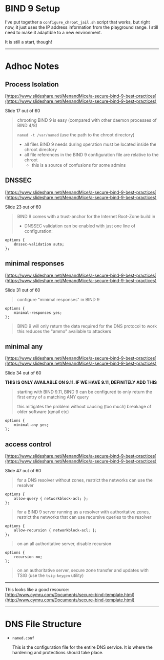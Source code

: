 BIND 9 Setup
==========


I've put together a `configure_chroot_jail.sh` script that works, but right now, it just uses the IP address information from the playground range. I still need to make it adaptible to a new environment.

It is still a start, though!

---------------------

Adhoc Notes
=======================

Process Isolation
--------------

[https://www.slideshare.net/MenandMice/a-secure-bind-9-best-practices](https://www.slideshare.net/MenandMice/a-secure-bind-9-best-practices)

Slide 17 out of 60

>
> chrooting BIND 9 is easy (compared with other daemon processes of BIND 4/8)
>
> `named -t /var/named` (use the path to the chroot directory)
>
> * all files BIND 9 needs during operation must be located inside the chroot directory
> * all file references in the BIND 9 configuration file are relative to the chroot
>   - this is a source of confusions for some admins


DNSSEC
-------------------

[https://www.slideshare.net/MenandMice/a-secure-bind-9-best-practices](https://www.slideshare.net/MenandMice/a-secure-bind-9-best-practices)

Slide 23 out of 60


> BIND 9 comes with a trust-anchor for the Internet Root-Zone build in
>
> * DNSSEC validation can be enabled with just one line of configuration:

```
options {
    dnssec-validation auto;
};
```

minimal responses
----------------

[https://www.slideshare.net/MenandMice/a-secure-bind-9-best-practices](https://www.slideshare.net/MenandMice/a-secure-bind-9-best-practices)

Slide 31 out of 60

> configure "minimal responses" in BIND 9

```
options {
    minimal-responses yes;
};
```

> BIND 9 will only return the data required for the DNS protocol to work
> this reduces the "ammo" available to attackers

minimal any
----------------

[https://www.slideshare.net/MenandMice/a-secure-bind-9-best-practices](https://www.slideshare.net/MenandMice/a-secure-bind-9-best-practices)

Slide 34 out of 60

__THIS IS ONLY AVAILABLE ON 9.11. IF WE HAVE 9.11, DEFINITELY ADD THIS__

> starting with BIND 9.11, BIND 9 can be configured to only return the first entry of a matching ANY query
> 
> this mitigates the problem without causing (too much) breakage of older software (qmail etc)

```
options {
    minimal-any yes;
};
```

access control
------------

[https://www.slideshare.net/MenandMice/a-secure-bind-9-best-practices](https://www.slideshare.net/MenandMice/a-secure-bind-9-best-practices)

Slide 47 out of 60

> for a DNS resolver without zones, restrict the networks can use the resolver

```
options {
    allow-query { networkblock-acl; };
};
```

> for a BIND 9 server running as a resolver with authoritative zones, restrict the networks that can use recursive queries to the resolver

```
options {
    allow-recursion { networkblock-acl; };
};
```

> on an all authoritative server, disable recursion

```
options {
    recursion no;
};
```

> on an authoritative server, secure zone transfer and updates with TSIG (use the `tsig-keygen` utility)


--------------------------

This looks like a good resource: [http://www.cymru.com/Documents/secure-bind-template.html](http://www.cymru.com/Documents/secure-bind-template.html)


---------------------------

DNS File Structure
==============

* `named.conf`

    This is the configuration file for the entire DNS service. It is where the hardening and protections should take place.

